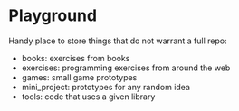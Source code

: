 # Playground 

Handy place to store things that do not warrant a full repo:

* books: exercises from books
* exercises: programming exercises from around the web
* games: small game prototypes
* mini_project: prototypes for any random idea
* tools: code that uses a given library
